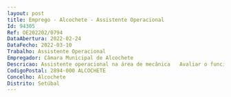 ```yaml
--- 
layout: post
title: Emprego - Alcochete - Assistente Operacional
Id: 94305
Ref: OE202202/0794
DataAbertura: 2022-02-24
DataFecho: 2022-03-10
Trabalho: Assistente Operacional
Empregador: Câmara Municipal de Alcochete
Descricao: Assistente operacional na área de mecânica   Avaliar o funcionamento das viaturas e equipamentos detetando deficiências, determinando as causas e corrigindo as anomalias  Analisar, desmontar e reparar os vários componentes das viaturas e equipamentos.
CodigoPostal: 2894-000 ALCOCHETE
Concelho: Alcochete
Distrito: Setúbal
--- 
```

